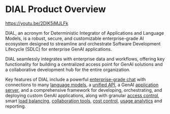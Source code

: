 # DIAL Product Overview
  
https://youtu.be/2DlK5iMJLFk

DIAL, an acronym for Deterministic Integrator of Applications and Language Models, is a robust, secure, and customizable enterprise-grade AI ecosystem designed to streamline and orchestrate Software Development Lifecycle (SDLC) for enterprise GenAI applications.

DIAL seamlessly integrates with enterprise data and workflows, offering key functionality for building a centralized access point for GenAI solutions and a collaborative development hub for the entire organization.

Key features of DIAL include a powerful [enterprise-grade chat](../../user-guide) with connections to many [language models](../../supported-models), a [unified API](https://epam-rail.com/dial_api), a GenAI [application server](../../architecture#introduction), and a comprehensive framework for developing, orchestrating, and deploying custom GenAI applications, along with granular [access control](../../Roles%20and%20Access%20Control/overview), smart [load balancing](../../tutorials/load-balancer), [collaboration tools](../../tutorials/Collaboration/enable-publications), [cost control](../../architecture#rate-limits--cost-control), [usage analytics](../../architecture#analytics-realtime) and reporting.
